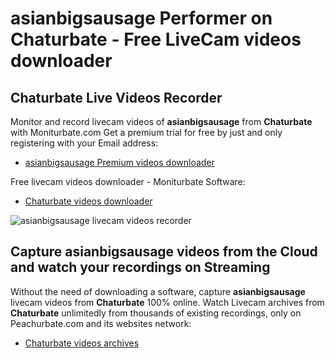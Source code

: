 # asianbigsausage Performer on Chaturbate - Free LiveCam videos downloader

## Chaturbate Live Videos Recorder

Monitor and record livecam videos of **asianbigsausage** from **Chaturbate** with Moniturbate.com
Get a premium trial for free by just and only registering with your Email address:
* [asianbigsausage Premium videos downloader](https://moniturbate.com/request-demo-licence-key.html)

Free livecam videos downloader - Moniturbate Software:
* [Chaturbate videos downloader](https://moniturbate.com/moniturbate-download-software.html)

![asianbigsausage livecam videos recorder](https://peachurnet.com/templates/moniturbate-software.png)


## Capture asianbigsausage videos from the Cloud and watch your recordings on Streaming

Without the need of downloading a software, capture **asianbigsausage** livecam videos from **Chaturbate** 100% online.
Watch Livecam archives from **Chaturbate** unlimitedly from thousands of existing recordings, only on Peachurbate.com and its websites network:
* [Chaturbate videos archives](https://peachurnet.com/)